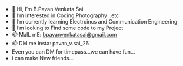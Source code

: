 - 👋 Hi, I’m B.Pavan Venkata Sai
- 👀 I’m interested in Coding,Photography ..etc
- 🌱 I’m currently learning Electroincs and Communication Engineering
- 💞️ I’m looking to Find some code to my Project
- 📫 MaIL mE: bpavanvenkatasai@gmail.com
- 📫 DM me Insta: pavan_v.sai_26
- Even you can DM for timepass...we can have fun...
- i can make New friends...

<!---
PvsBangaru9154/PvsBangaru9154 is a ✨ special ✨ repository because its `README.md` (this file) appears on your GitHub profile.
You can click the Preview link to take a look at your changes.
--->
